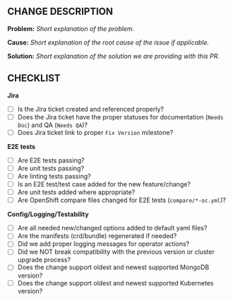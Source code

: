 **CHANGE DESCRIPTION**
---
**Problem:**
*Short explanation of the problem.*

**Cause:**
*Short explanation of the root cause of the issue if applicable.*

**Solution:**
*Short explanation of the solution we are providing with this PR.*

**CHECKLIST**
---
**Jira**
- [ ] Is the Jira ticket created and referenced properly?
- [ ] Does the Jira ticket have the proper statuses for documentation (`Needs Doc`) and QA (`Needs QA`)?
- [ ] Does Jira ticket link to proper `Fix Version` milestone?

**E2E tests**
- [ ] Are E2E tests passing?
- [ ] Are unit tests passing?
- [ ] Are linting tests passing?
- [ ] Is an E2E test/test case added for the new feature/change?
- [ ] Are unit tests added where appropriate?
- [ ] Are OpenShift compare files changed for E2E tests (`compare/*-oc.yml`)?

**Config/Logging/Testability**
- [ ] Are all needed new/changed options added to default yaml files?
- [ ] Are the manifests (crd/bundle) regenerated if needed?
- [ ] Did we add proper logging messages for operator actions?
- [ ] Did we NOT break compatibility with the previous version or cluster upgrade process?
- [ ] Does the change support oldest and newest supported MongoDB version?
- [ ] Does the change support oldest and newest supported Kubernetes version?
